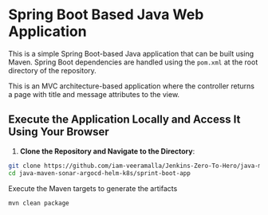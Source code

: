 # Spring Boot Based Java Web Application

This is a simple Spring Boot-based Java application that can be built using Maven. Spring Boot dependencies are handled using the `pom.xml` at the root directory of the repository.

This is an MVC architecture-based application where the controller returns a page with title and message attributes to the view.

## Execute the Application Locally and Access It Using Your Browser

1. **Clone the Repository and Navigate to the Directory**:

```bash
git clone https://github.com/iam-veeramalla/Jenkins-Zero-To-Hero/java-maven-sonar-argocd-helm-k8s/sprint-boot-app
cd java-maven-sonar-argocd-helm-k8s/sprint-boot-app
```
Execute the Maven targets to generate the artifacts

```bash
mvn clean package
```


